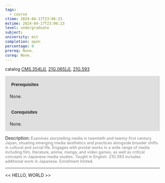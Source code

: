 ```yaml
---
tags:
  - course
ctime: 2024-04-17T23:06:23
mstime: 2024-04-17T23:06:23
level: undergraduate
subject: 
university: mit
completion: open
percentage: 0
prereq: None.
coreq: None.
---
```


catalog [CMS.354[J]](http://student.mit.edu/catalog/mCMSa.html#CMS.354), [21G.065[J]](http://student.mit.edu/catalog/m21Ga.html#21G.065), [21G.593](http://student.mit.edu/catalog/m21Gf.html#21G.593)

<span style="display: block; padding: 15px; background-color: rgb(100, 100, 100, 0.2);"><font id="m_prereq61_0" style="display: block; font-family: Arial, sans-serif; font-weight: bold; padding: 5px">Prerequisites</font><br><span id="prereq61_0">None.</span></span>
<span style="display: block; padding: 15px; background-color: rgb(100, 100, 100, 0.2);"><font id="m_coreq61_0" style="display: block; font-family: Arial, sans-serif; font-weight: bold; padding: 5px">Corequisites</font><br><span id="coreq61_0">None.</span></span>

<font style="">Description:</font>
<font style="color: grey; font-size: 0.8rem;">Examines storytelling media in twentieth and twenty-first century Japan, situating emerging media aesthetics and practices alongside broader shifts in cultural and social life. Engages with pivotal works in a wide range of media including film, literature, anime, manga, and video games, as well as critical concepts in Japanese media studies. Taught in English. 21G.593 includes additional work in Japanese. Enrollment limited.</font>



---

<< HELLO, WORLD >>
